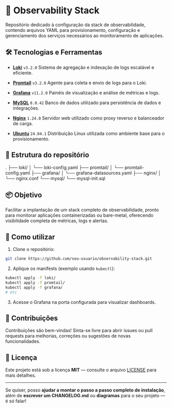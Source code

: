 # 🚀 Observability Stack

Repositório dedicado à configuração da stack de observabilidade, contendo arquivos YAML para provisionamento, configuração e gerenciamento dos serviços necessários ao monitoramento de aplicações.

## 🛠️ Tecnologias e Ferramentas

* **[Loki](https://grafana.com/oss/loki/)** `v3.2.0`
  Sistema de agregação e indexação de logs escalável e eficiente.

* **[Promtail](https://grafana.com/docs/loki/latest/clients/promtail/)** `v3.2.0`
  Agente para coleta e envio de logs para o Loki.

* **[Grafana](https://grafana.com/)** `v11.2.0`
  Painéis de visualização e análise de métricas e logs.

* **[MySQL](https://www.mysql.com/)** `8.0.42`
  Banco de dados utilizado para persistência de dados e integrações.

* **[Nginx](https://nginx.org/)** `1.24.0`
  Servidor web utilizado como proxy reverso e balanceador de carga.

* **[Ubuntu](https://ubuntu.com/)** `24.04.1`
  Distribuição Linux utilizada como ambiente base para o provisionamento.

## 📂 Estrutura do repositório

.
├── loki/
│   └── loki-config.yaml
├── promtail/
│   └── promtail-config.yaml
├── grafana/
│   └── grafana-datasources.yaml
├── nginx/
│   └── nginx.conf
└── mysql/
    └── mysql-init.sql

## 📦 Objetivo

Facilitar a implantação de um stack completo de observabilidade, pronto para monitorar aplicações containerizadas ou bare-metal, oferecendo visibilidade completa de métricas, logs e alertas.

## 🚀 Como utilizar

1. Clone o repositório:

```bash
git clone https://github.com/seu-usuario/observability-stack.git
```

2. Aplique os manifests (exemplo usando `kubectl`):

```bash
kubectl apply -f loki/
kubectl apply -f promtail/
kubectl apply -f grafana/
# etc
```

3. Acesse o Grafana na porta configurada para visualizar dashboards.

## 📝 Contribuições

Contribuições são bem-vindas!
Sinta-se livre para abrir issues ou pull requests para melhorias, correções ou sugestões de novas funcionalidades.

## 📄 Licença

Este projeto está sob a licença **MIT** — consulte o arquivo [LICENSE](./LICENSE) para mais detalhes.

---

Se quiser, posso **ajudar a montar o passo a passo completo de instalação**, além de **escrever um CHANGELOG.md** ou **diagramas** para o seu projeto — é só falar!
